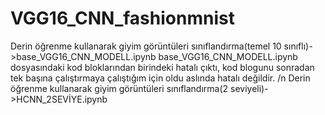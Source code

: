 # VGG16_CNN_fashionmnist
Derin öğrenme kullanarak giyim görüntüleri sınıflandırma(temel 10 sınıflı)->base_VGG16_CNN_MODELL.ipynb
base_VGG16_CNN_MODELL.ipynb dosyasındaki kod bloklarından birindeki hatalı çıktı, kod blogunu sonradan tek başına çalıştırmaya çalıştığım için oldu aslında hatalı değildir. /n
Derin öğrenme kullanarak giyim görüntüleri sınıflandırma(2 seviyeli)->HCNN_2SEVİYE.ipynb
